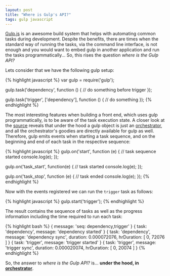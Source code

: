 ```yaml
---
layout: post
title: "Where is Gulp's API?"
tags: gulp javascript
---
```


[Gulp.js](http://gulpjs.com/) is an awesome build system that helps with automating common tasks during development. Despite the benefits, there are times when the standard way of running the tasks, via the command line interface, is not enough and you would want to embed gulp in another application and run the tasks programmatically... So, this rises the question _where is the Gulp API?_

Lets consider that we have the following gulp setup:

{% highlight javascript %}
var gulp = require('gulp');

gulp.task('dependency', function () {
  // do something before trigger
});

gulp.task('trigger', ['dependency'], function () {
  // do something
});
{% endhighlight %}

The most interesting features when building a front end, which uses gulp programmatically, is to be aware of the task execution state. A closer look at the [source](https://github.com/gulpjs/gulp/blob/master/index.js#L12) reveals that under the hood a gulp object is just an [orchestrator](https://github.com/robrich/orchestrator), and all the orchestrator's goodies are directly available for gulp as well. Therefore, gulp emits events when starting a task sequence, and on the beginning and end of each task in the respective sequence:

{% highlight javascript %}
gulp.on('start', function (e) {
  // task sequence started
  console.log(e);
});

gulp.on('task_start', function(e) {
  // task started
  console.log(e);
});

gulp.on('task_stop', function (e) {
  // task ended
  console.log(e);
});
{% endhighlight %}

Now with the events registered we can run the `trigger` task as follows:

{% highlight javascript %}
gulp.start('trigger');
{% endhighlight %}

The result contains the sequence of tasks as well as the progress information including the time required to run each task:

{% highlight bash %}
{ message: 'seq: dependency,trigger' }
{ task: 'dependency', message: 'dependency started' }
{ task: 'dependency',
  message: 'dependency sync',
  duration: 0.000072076,
  hrDuration: [ 0, 72076 ] }
{ task: 'trigger', message: 'trigger started' }
{ task: 'trigger',
  message: 'trigger sync',
  duration: 0.000020074,
  hrDuration: [ 0, 20074 ] }
{% endhighlight %}

So, the answer to _where is the Gulp API?_ is... __under the hood, in [orchestrator](https://github.com/robrich/orchestrator)__.
